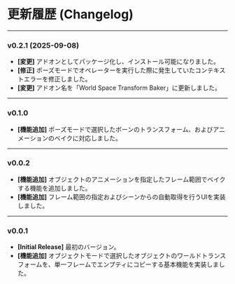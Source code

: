 # 更新履歴 (Changelog)

---

### v0.2.1 (2025-09-08)

* **[変更]** アドオンとしてパッケージ化し、インストール可能になりました。
* **[修正]** ポーズモードでオペレーターを実行した際に発生していたコンテキストエラーを修正しました。
* **[変更]** アドオン名を「World Space Transform Baker」に更新しました。

---

### v0.1.0

* **[機能追加]** ポーズモードで選択したボーンのトランスフォーム、およびアニメーションのベイクに対応しました。

---

### v0.0.2

* **[機能追加]** オブジェクトのアニメーションを指定したフレーム範囲でベイクする機能を追加しました。
* **[機能追加]** フレーム範囲の指定およびシーンからの自動取得を行うUIを実装しました。

---

### v0.0.1

* **[Initial Release]** 最初のバージョン。
* **[機能追加]** オブジェクトモードで選択したオブジェクトのワールドトランスフォームを、単一フレームでエンプティにコピーする基本機能を実装しました。